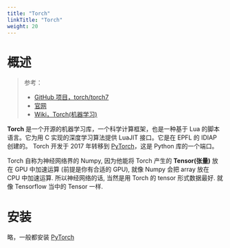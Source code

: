 ```yaml
---
title: "Torch"
linkTitle: "Torch"
weight: 20
---
```

# 概述

> 参考：
>
> - [GitHub 项目，torch/torch7](https://github.com/torch/torch7)
> - [官网](http://torch.ch/)
> - [Wiki，Torch(机器学习)](https://en.wikipedia.org/wiki/Torch_(machine_learning))

**Torch** 是一个开源的机器学习库，一个科学计算框架，也是一种基于 Lua 的脚本语言。它为用 C 实现的深度学习算法提供 LuaJIT 接口。它是在 EPFL 的 IDIAP 创建的。 Torch 开发于 2017 年转移到 [PyTorch](/docs/12.AI/机器学习/PyTorch.md)，这是 Python 库的一个端口。

Torch 自称为神经网络界的 Numpy, 因为他能将 Torch 产生的 **Tensor(张量)** 放在 GPU 中加速运算 (前提是你有合适的 GPU), 就像 Numpy 会把 array 放在 CPU 中加速运算. 所以神经网络的话, 当然是用 Torch 的 tensor 形式数据最好. 就像 Tensorflow 当中的 Tensor 一样.

# 安装

略，一般都安装 [PyTorch](/docs/12.AI/机器学习/PyTorch.md)
